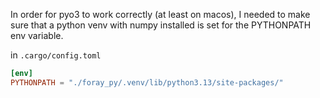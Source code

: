 In order for pyo3 to work correctly (at least on macos), I needed to make sure that a python venv with numpy installed is set for the PYTHONPATH env variable.

in `.cargo/config.toml`
```toml
[env]
PYTHONPATH = "./foray_py/.venv/lib/python3.13/site-packages/"
```
